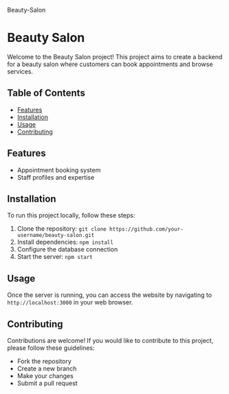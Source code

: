 Beauty-Salon
# Beauty Salon

Welcome to the Beauty Salon project! This project aims to create a backend for a beauty salon where customers can book appointments and browse services.

## Table of Contents
- [Features](#features)
- [Installation](#installation)
- [Usage](#usage)
- [Contributing](#contributing)

## Features

- Appointment booking system
- Staff profiles and expertise

## Installation

To run this project locally, follow these steps:

1. Clone the repository: `git clone https://github.com/your-username/beauty-salon.git`
2. Install dependencies: `npm install`
3. Configure the database connection
4. Start the server: `npm start`

## Usage

Once the server is running, you can access the website by navigating to `http://localhost:3000` in your web browser.

## Contributing

Contributions are welcome! If you would like to contribute to this project, please follow these guidelines:
- Fork the repository
- Create a new branch
- Make your changes
- Submit a pull request

